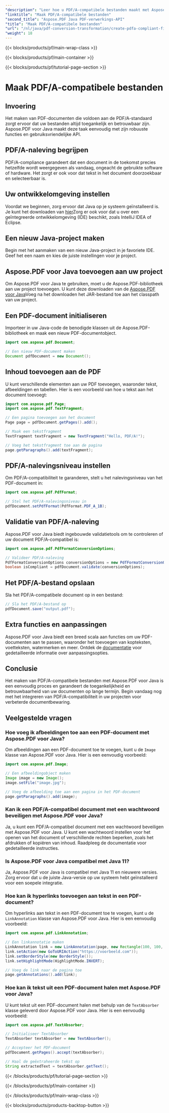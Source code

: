 ```yaml
---
"description": "Leer hoe u PDF/A-compatibele bestanden maakt met Aspose.PDF voor Java. Stapsgewijze handleiding met codevoorbeelden voor PDF's die voldoen aan de industriestandaard."
"linktitle": "Maak PDF/A-compatibele bestanden"
"second_title": "Aspose.PDF Java PDF-verwerkings-API"
"title": "Maak PDF/A-compatibele bestanden"
"url": "/nl/java/pdf-conversion-transformation/create-pdfa-compliant-files/"
"weight": 18
---
```


{{< blocks/products/pf/main-wrap-class >}}

{{< blocks/products/pf/main-container >}}

{{< blocks/products/pf/tutorial-page-section >}}

# Maak PDF/A-compatibele bestanden


## Invoering

Het maken van PDF-documenten die voldoen aan de PDF/A-standaard zorgt ervoor dat uw bestanden altijd toegankelijk en betrouwbaar zijn. Aspose.PDF voor Java maakt deze taak eenvoudig met zijn robuuste functies en gebruiksvriendelijke API.

## PDF/A-naleving begrijpen

PDF/A-compliance garandeert dat een document in de toekomst precies hetzelfde wordt weergegeven als vandaag, ongeacht de gebruikte software of hardware. Het zorgt er ook voor dat tekst in het document doorzoekbaar en selecteerbaar is.

## Uw ontwikkelomgeving instellen

Voordat we beginnen, zorg ervoor dat Java op je systeem geïnstalleerd is. Je kunt het downloaden van [hier](https://www.java.com/download/)Zorg er ook voor dat u over een geïntegreerde ontwikkelomgeving (IDE) beschikt, zoals IntelliJ IDEA of Eclipse.

## Een nieuw Java-project maken

Begin met het aanmaken van een nieuw Java-project in je favoriete IDE. Geef het een naam en kies de juiste instellingen voor je project.

## Aspose.PDF voor Java toevoegen aan uw project

Om Aspose.PDF voor Java te gebruiken, moet u de Aspose.PDF-bibliotheek aan uw project toevoegen. U kunt deze downloaden van de [Aspose.PDF voor Java](https://releases.aspose.com/pdf/java/)Voeg na het downloaden het JAR-bestand toe aan het classpath van uw project.

## Een PDF-document initialiseren

Importeer in uw Java-code de benodigde klassen uit de Aspose.PDF-bibliotheek en maak een nieuw PDF-documentobject.

```java
import com.aspose.pdf.Document;

// Een nieuw PDF-document maken
Document pdfDocument = new Document();
```

## Inhoud toevoegen aan de PDF

U kunt verschillende elementen aan uw PDF toevoegen, waaronder tekst, afbeeldingen en tabellen. Hier is een voorbeeld van hoe u tekst aan het document toevoegt:

```java
import com.aspose.pdf.Page;
import com.aspose.pdf.TextFragment;

// Een pagina toevoegen aan het document
Page page = pdfDocument.getPages().add();

// Maak een tekstfragment
TextFragment textFragment = new TextFragment("Hello, PDF/A!");

// Voeg het tekstfragment toe aan de pagina
page.getParagraphs().add(textFragment);
```

## PDF/A-nalevingsniveau instellen

Om PDF/A-compatibiliteit te garanderen, stelt u het nalevingsniveau van het PDF-document in:

```java
import com.aspose.pdf.PdfFormat;

// Stel het PDF/A-nalevingsniveau in
pdfDocument.setPdfFormat(PdfFormat.PDF_A_1B);
```

## Validatie van PDF/A-naleving

Aspose.PDF voor Java biedt ingebouwde validatietools om te controleren of uw document PDF/A-compatibel is:

```java
import com.aspose.pdf.PdfFormatConversionOptions;

// Valideer PDF/A-naleving
PdfFormatConversionOptions conversionOptions = new PdfFormatConversionOptions(PdfFormat.PDF_A_1B, new PdfFormatConversionOptions(), 1000);
boolean isCompliant = pdfDocument.validate(conversionOptions);
```

## Het PDF/A-bestand opslaan

Sla het PDF/A-compatibele document op in een bestand:

```java
// Sla het PDF/A-bestand op
pdfDocument.save("output.pdf");
```

## Extra functies en aanpassingen

Aspose.PDF voor Java biedt een breed scala aan functies om uw PDF-documenten aan te passen, waaronder het toevoegen van kopteksten, voetteksten, watermerken en meer. Ontdek de [documentatie](https://reference.aspose.com/pdf/java/) voor gedetailleerde informatie over aanpassingsopties.

## Conclusie

Het maken van PDF/A-compatibele bestanden met Aspose.PDF voor Java is een eenvoudig proces en garandeert de toegankelijkheid en betrouwbaarheid van uw documenten op lange termijn. Begin vandaag nog met het integreren van PDF/A-compatibiliteit in uw projecten voor verbeterde documentbewaring.

## Veelgestelde vragen

### Hoe voeg ik afbeeldingen toe aan een PDF-document met Aspose.PDF voor Java?

Om afbeeldingen aan een PDF-document toe te voegen, kunt u de `Image` klasse van Aspose.PDF voor Java. Hier is een eenvoudig voorbeeld:

```java
import com.aspose.pdf.Image;

// Een afbeeldingobject maken
Image image = new Image();
image.setFile("image.jpg");

// Voeg de afbeelding toe aan een pagina in het PDF-document
page.getParagraphs().add(image);
```

### Kan ik een PDF/A-compatibel document met een wachtwoord beveiligen met Aspose.PDF voor Java?

Ja, u kunt een PDF/A-compatibel document met een wachtwoord beveiligen met Aspose.PDF voor Java. U kunt een wachtwoord instellen voor het openen van het document of verschillende rechten beperken, zoals het afdrukken of kopiëren van inhoud. Raadpleeg de documentatie voor gedetailleerde instructies.

### Is Aspose.PDF voor Java compatibel met Java 11?

Ja, Aspose.PDF voor Java is compatibel met Java 11 en nieuwere versies. Zorg ervoor dat u de juiste Java-versie op uw systeem hebt geïnstalleerd voor een soepele integratie.

### Hoe kan ik hyperlinks toevoegen aan tekst in een PDF-document?

Om hyperlinks aan tekst in een PDF-document toe te voegen, kunt u de `LinkAnnotation` klasse van Aspose.PDF voor Java. Hier is een eenvoudig voorbeeld:

```java
import com.aspose.pdf.LinkAnnotation;

// Een linkannotatie maken
LinkAnnotation link = new LinkAnnotation(page, new Rectangle(100, 100, 200, 120));
link.setAction(new GoToURIAction("https://voorbeeld.com"));
link.setBorderStyle(new BorderStyle());
link.setHighlightMode(HighlightMode.INVERT);

// Voeg de link naar de pagina toe
page.getAnnotations().add(link);
```

### Hoe kan ik tekst uit een PDF-document halen met Aspose.PDF voor Java?

U kunt tekst uit een PDF-document halen met behulp van de `TextAbsorber` klasse geleverd door Aspose.PDF voor Java. Hier is een eenvoudig voorbeeld:

```java
import com.aspose.pdf.TextAbsorber;

// Initialiseer TextAbsorber
TextAbsorber textAbsorber = new TextAbsorber();

// Accepteer het PDF-document
pdfDocument.getPages().accept(textAbsorber);

// Haal de geëxtraheerde tekst op
String extractedText = textAbsorber.getText();
```

{{< /blocks/products/pf/tutorial-page-section >}}

{{< /blocks/products/pf/main-container >}}

{{< /blocks/products/pf/main-wrap-class >}}

{{< blocks/products/products-backtop-button >}}